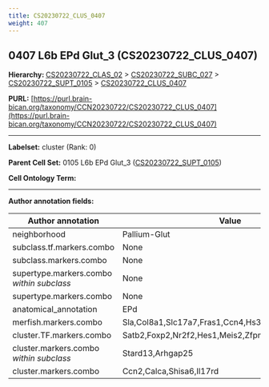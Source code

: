 ```yaml
---
title: CS20230722_CLUS_0407
weight: 407
---
```

## 0407 L6b EPd Glut_3 (CS20230722_CLUS_0407)
<b>Hierarchy: </b>
[CS20230722_CLAS_02](../CS20230722_CLAS_02) >
[CS20230722_SUBC_027](../CS20230722_SUBC_027) >
[CS20230722_SUPT_0105](../CS20230722_SUPT_0105) >
[CS20230722_CLUS_0407](../CS20230722_CLUS_0407)

**PURL:** [https://purl.brain-bican.org/taxonomy/CCN20230722/CS20230722_CLUS_0407](https://purl.brain-bican.org/taxonomy/CCN20230722/CS20230722_CLUS_0407)

---


**Labelset:** cluster (Rank: 0)

**Parent Cell Set:** 0105 L6b EPd Glut_3 ([CS20230722_SUPT_0105](../CS20230722_SUPT_0105))



**Cell Ontology Term:** 

[MARKER GENES.]: #


---

[TRANSFERRED ANNOTATIONS.]: #


[AUTHOR ANNOTATION FIELDS.]: #


**Author annotation fields:**

| Author annotation | Value |
|-------------------|-------|
|neighborhood|Pallium-Glut|
|subclass.tf.markers.combo|None|
|subclass.markers.combo|None|
|supertype.markers.combo _within subclass_|None|
|supertype.markers.combo|None|
|anatomical_annotation|EPd|
|merfish.markers.combo|Sla,Col8a1,Slc17a7,Fras1,Ccn4,Hs3st4,Arhgap25,Bmp3|
|cluster.TF.markers.combo|Satb2,Foxp2,Nr2f2,Hes1,Meis2,Zfpm2|
|cluster.markers.combo _within subclass_|Stard13,Arhgap25|
|cluster.markers.combo|Ccn2,Calca,Shisa6,Il17rd|
